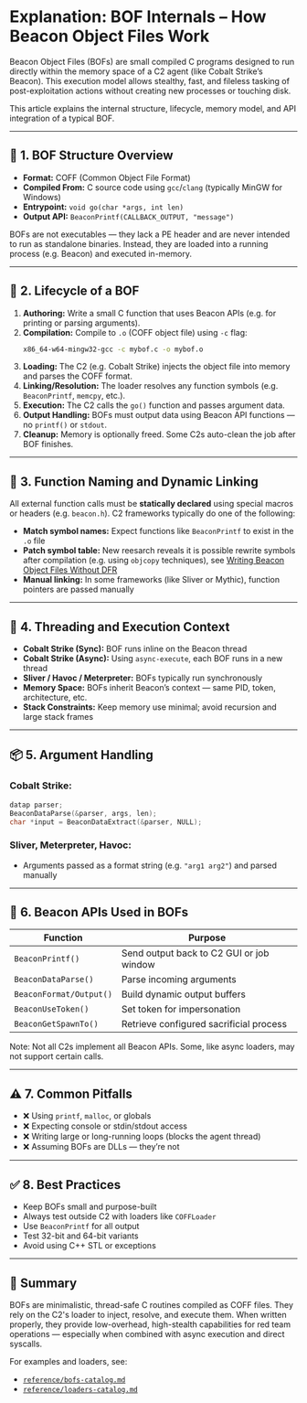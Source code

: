 # Explanation: BOF Internals – How Beacon Object Files Work

Beacon Object Files (BOFs) are small compiled C programs designed to run directly within the memory space of a C2 agent (like Cobalt Strike’s Beacon). This execution model allows stealthy, fast, and fileless tasking of post-exploitation actions without creating new processes or touching disk.

This article explains the internal structure, lifecycle, memory model, and API integration of a typical BOF.

---

## 🧱 1. BOF Structure Overview

- **Format:** COFF (Common Object File Format)
- **Compiled From:** C source code using `gcc`/`clang` (typically MinGW for Windows)
- **Entrypoint:** `void go(char *args, int len)`
- **Output API:** `BeaconPrintf(CALLBACK_OUTPUT, "message")`

BOFs are not executables — they lack a PE header and are never intended to run as standalone binaries. Instead, they are loaded into a running process (e.g. Beacon) and executed in-memory.

---

## 🧬 2. Lifecycle of a BOF

1. **Authoring:** Write a small C function that uses Beacon APIs (e.g. for printing or parsing arguments).
2. **Compilation:** Compile to `.o` (COFF object file) using `-c` flag:
   ```bash
   x86_64-w64-mingw32-gcc -c mybof.c -o mybof.o
   ```
3. **Loading:** The C2 (e.g. Cobalt Strike) injects the object file into memory and parses the COFF format.
4. **Linking/Resolution:** The loader resolves any function symbols (e.g. `BeaconPrintf`, `memcpy`, etc.).
5. **Execution:** The C2 calls the `go()` function and passes argument data.
6. **Output Handling:** BOFs must output data using Beacon API functions — no `printf()` or `stdout`.
7. **Cleanup:** Memory is optionally freed. Some C2s auto-clean the job after BOF finishes.

---

## 🧠 3. Function Naming and Dynamic Linking

All external function calls must be **statically declared** using special macros or headers (e.g. `beacon.h`). C2 frameworks typically do one of the following:

- **Match symbol names:** Expect functions like `BeaconPrintf` to exist in the `.o` file
- **Patch symbol table:** New reesarch reveals it is possible rewrite symbols after compilation (e.g. using `objcopy` techniques), see [Writing Beacon Object Files Without DFR](https://blog.cybershenanigans.space/posts/writing-bofs-without-dfr/)
- **Manual linking:** In some frameworks (like Sliver or Mythic), function pointers are passed manually

---

## 🧵 4. Threading and Execution Context

- **Cobalt Strike (Sync):** BOF runs inline on the Beacon thread
- **Cobalt Strike (Async):** Using `async-execute`, each BOF runs in a new thread
- **Sliver / Havoc / Meterpreter:** BOFs typically run synchronously
- **Memory Space:** BOFs inherit Beacon’s context — same PID, token, architecture, etc.
- **Stack Constraints:** Keep memory use minimal; avoid recursion and large stack frames

---

## 📦 5. Argument Handling

### Cobalt Strike:
```c
datap parser;
BeaconDataParse(&parser, args, len);
char *input = BeaconDataExtract(&parser, NULL);
```

### Sliver, Meterpreter, Havoc:
- Arguments passed as a format string (e.g. `"arg1 arg2"`) and parsed manually

---

## 🔐 6. Beacon APIs Used in BOFs

| Function | Purpose |
|----------|---------|
| `BeaconPrintf()` | Send output back to C2 GUI or job window |
| `BeaconDataParse()` | Parse incoming arguments |
| `BeaconFormat/Output()` | Build dynamic output buffers |
| `BeaconUseToken()` | Set token for impersonation |
| `BeaconGetSpawnTo()` | Retrieve configured sacrificial process |

Note: Not all C2s implement all Beacon APIs. Some, like async loaders, may not support certain calls.

---

## ⚠️ 7. Common Pitfalls

- ❌ Using `printf`, `malloc`, or globals
- ❌ Expecting console or stdin/stdout access
- ❌ Writing large or long-running loops (blocks the agent thread)
- ❌ Assuming BOFs are DLLs — they’re not

---

## ✅ 8. Best Practices

- Keep BOFs small and purpose-built
- Always test outside C2 with loaders like `COFFLoader`
- Use `BeaconPrintf` for all output
- Test 32-bit and 64-bit variants
- Avoid using C++ STL or exceptions

---

## 🧠 Summary
BOFs are minimalistic, thread-safe C routines compiled as COFF files. They rely on the C2's loader to inject, resolve, and execute them. When written properly, they provide low-overhead, high-stealth capabilities for red team operations — especially when combined with async execution and direct syscalls.

For examples and loaders, see:
- [`reference/bofs-catalog.md`](../reference/bofs-catalog.md)
- [`reference/loaders-catalog.md`](../reference/loaders-catalog.md)

